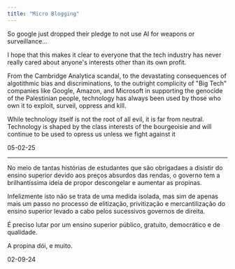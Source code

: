 ```yaml
---
title: "Micro Blogging"
---
```


So google just dropped their pledge to not use AI for weapons or surveillance...

I hope that this makes it clear to everyone that the tech industry has never
really cared about anyone's interests other than its own profit.

From the Cambridge Analytica scandal, to the devastating consequences of algotithmic
bias and discriminations, to the outright complicity of "Big Tech" companies like
Google, Amazon, and Microsoft in supporting the genocide of the Palestinian people,
technology has always been used by those who own it to exploit, surveil, oppress and
kill.

While technology itself is not the root of all evil, it is far from neutral.
Technology is shaped by the class interests of the bourgeoisie and will continue
to be used to opress us unless we fight against it

05-02-25

---

No meio de tantas histórias de estudantes que são obrigadaes a disistir do ensino superior
devido aos preços absurdos das rendas, o governo tem a brilhantíssima ideia de propor
descongelar e aumentar as propinas.

Infelizmente isto não se trata de uma medida isolada, mas sim de apenas mais um passo
no processo de elitização, privitização e mercantilização do ensino superior levado a
cabo pelos sucessivos governos de direita.

É preciso lutar por um ensino superior público, gratuito, democrático e de qualidade.

A propina dói, e muito.

02-09-24



